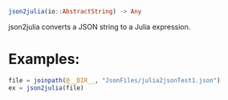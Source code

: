 ```julia
json2julia(io::AbstractString) -> Any

```

json2julia converts a JSON string to a Julia expression.

# Examples:

```julia
file = joinpath(@__DIR__, "JsonFiles/julia2jsonTest1.json")
ex = json2julia(file)
```
